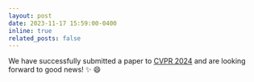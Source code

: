 ```yaml
---
layout: post
date: 2023-11-17 15:59:00-0400
inline: true
related_posts: false
---
```


We have successfully submitted a paper to [CVPR 2024](https://cvpr.thecvf.com/Conferences/2024) and are looking forward to good news! :sparkles: :smile: